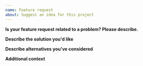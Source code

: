 ```yaml
---
name: Feature request
about: Suggest an idea for this project
---
```


**Is your feature request related to a problem? Please describe.**

<!-- A clear and concise description of what the problem is -->

**Describe the solution you'd like**

<!-- A clear and concise description of what you want to happen. -->

**Describe alternatives you've considered**

<!-- A clear and concise description of any alternative solutions or features you've considered. -->

**Additional context**

<!-- Add any other context or screenshots about the feature request here. -->
